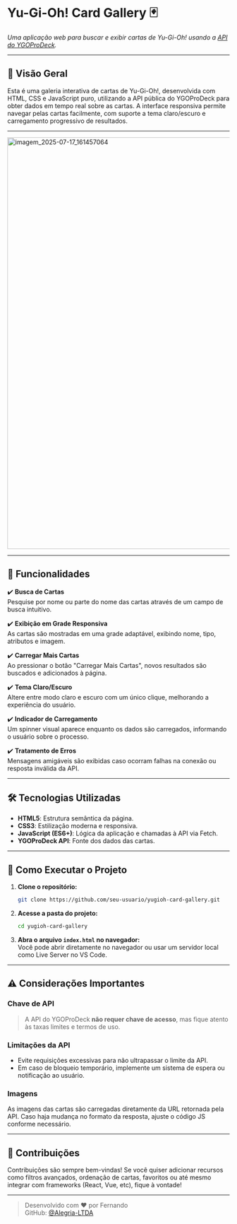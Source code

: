 
# Yu-Gi-Oh! Card Gallery 🃏  
*Uma aplicação web para buscar e exibir cartas de Yu-Gi-Oh! usando a [API do YGOProDeck](https://db.ygoprodeck.com/api/glossary/).*

---

## 📌 Visão Geral

Esta é uma galeria interativa de cartas de Yu-Gi-Oh!, desenvolvida com HTML, CSS e JavaScript puro, utilizando a API pública do YGOProDeck para obter dados em tempo real sobre as cartas. A interface responsiva permite navegar pelas cartas facilmente, com suporte a tema claro/escuro e carregamento progressivo de resultados.

---

<img width="1224" height="932" alt="imagem_2025-07-17_161457064" src="https://github.com/user-attachments/assets/bf0a6d06-0a53-46ae-a7ec-6dd39a4c9994" />

---


## 🔧 Funcionalidades

✔️ **Busca de Cartas**  
Pesquise por nome ou parte do nome das cartas através de um campo de busca intuitivo.

✔️ **Exibição em Grade Responsiva**  
As cartas são mostradas em uma grade adaptável, exibindo nome, tipo, atributos e imagem.

✔️ **Carregar Mais Cartas**  
Ao pressionar o botão "Carregar Mais Cartas", novos resultados são buscados e adicionados à página.

✔️ **Tema Claro/Escuro**  
Altere entre modo claro e escuro com um único clique, melhorando a experiência do usuário.

✔️ **Indicador de Carregamento**  
Um spinner visual aparece enquanto os dados são carregados, informando o usuário sobre o processo.

✔️ **Tratamento de Erros**  
Mensagens amigáveis são exibidas caso ocorram falhas na conexão ou resposta inválida da API.

---

## 🛠️ Tecnologias Utilizadas

- **HTML5**: Estrutura semântica da página.
- **CSS3**: Estilização moderna e responsiva.
- **JavaScript (ES6+)**: Lógica da aplicação e chamadas à API via Fetch.
- **YGOProDeck API**: Fonte dos dados das cartas.

---

## 🚀 Como Executar o Projeto

1. **Clone o repositório:**
   ```bash
   git clone https://github.com/seu-usuario/yugioh-card-gallery.git
   ```

2. **Acesse a pasta do projeto:**
   ```bash
   cd yugioh-card-gallery
   ```

3. **Abra o arquivo `index.html` no navegador:**  
   Você pode abrir diretamente no navegador ou usar um servidor local como Live Server no VS Code.

---

## ⚠️ Considerações Importantes

### Chave de API
> A API do YGOProDeck **não requer chave de acesso**, mas fique atento às taxas limites e termos de uso.

### Limitações da API
- Evite requisições excessivas para não ultrapassar o limite da API.
- Em caso de bloqueio temporário, implemente um sistema de espera ou notificação ao usuário.

### Imagens
As imagens das cartas são carregadas diretamente da URL retornada pela API. Caso haja mudança no formato da resposta, ajuste o código JS conforme necessário.

---

## 🤝 Contribuições

Contribuições são sempre bem-vindas! Se você quiser adicionar recursos como filtros avançados, ordenação de cartas, favoritos ou até mesmo integrar com frameworks (React, Vue, etc), fique à vontade!

---

> Desenvolvido com ❤️ por Fernando  
GitHub: [@Alegria-LTDA](https://github.com/Alegria-LTDA)
